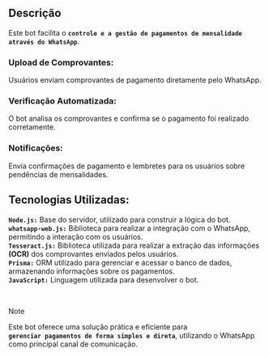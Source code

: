 ## Descrição
Este bot facilita o **`controle e a gestão de pagamentos de mensalidade através do WhatsApp`**.

### Upload de Comprovantes: 
Usuários enviam comprovantes de pagamento diretamente pelo WhatsApp.
### Verificação Automatizada: 
O bot analisa os comprovantes e confirma se o pagamento foi realizado corretamente.
### Notificações: 
Envia confirmações de pagamento e lembretes para os usuários sobre pendências de mensalidades.

## Tecnologias Utilizadas:

**`Node.js:`** Base do servidor, utilizado para construir a lógica do bot. <br>
**`whatsapp-web.js:`** Biblioteca para realizar a integração com o WhatsApp, permitindo a interação com os usuários. <br>
**`Tesseract.js:`** Biblioteca utilizada para realizar a extração das informações **(OCR)** dos comprovantes enviados pelos usuários. <br>
**`Prisma:`** ORM utilizado para gerenciar e acessar o banco de dados, armazenando informações sobre os pagamentos. <br>
**`JavaScript:`** Linguagem utilizada para desenvolver o bot.

<br>

> [!NOTE]
> Este bot oferece uma solução prática e eficiente para <br> **`gerenciar
> pagamentos de forma simples e direta`**, utilizando o
> WhatsApp <br> como principal canal de comunicação.
